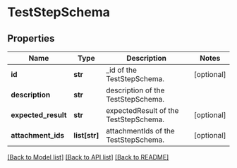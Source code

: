 # TestStepSchema

## Properties
Name | Type | Description | Notes
------------ | ------------- | ------------- | -------------
**id** | **str** | _id of the TestStepSchema. | [optional] 
**description** | **str** | description of the TestStepSchema. | 
**expected_result** | **str** | expectedResult of the TestStepSchema. | [optional] 
**attachment_ids** | **list[str]** | attachmentIds of the TestStepSchema. | [optional] 

[[Back to Model list]](../README.md#documentation-for-models) [[Back to API list]](../README.md#documentation-for-api-endpoints) [[Back to README]](../README.md)


